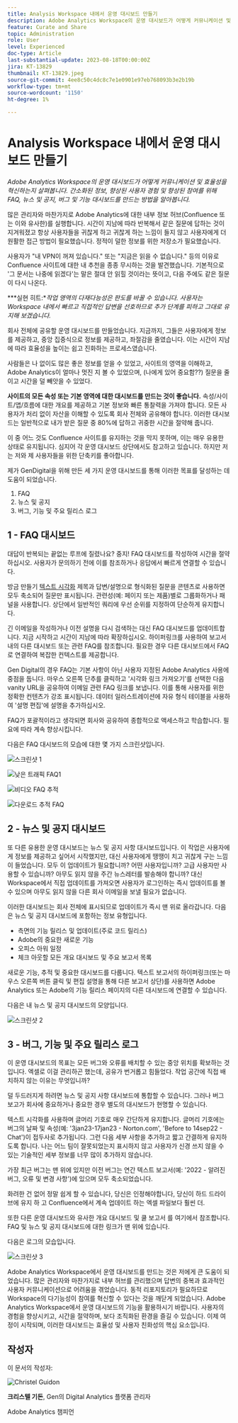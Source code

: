 ```yaml
---
title: Analysis Workspace 내에서 운영 대시보드 만들기
description: Adobe Analytics Workspace의 운영 대시보드가 어떻게 커뮤니케이션 및 효율성을 혁신하는지 살펴봅니다.
feature: Curate and Share
topic: Administration
role: User
level: Experienced
doc-type: Article
last-substantial-update: 2023-08-18T00:00:00Z
jira: KT-13829
thumbnail: KT-13829.jpeg
source-git-commit: 4ee8c50c4dc8c7e1e0901e97eb768093b3e2b19b
workflow-type: tm+mt
source-wordcount: '1150'
ht-degree: 1%

---
```



# Analysis Workspace 내에서 운영 대시보드 만들기

_Adobe Analytics Workspace의 운영 대시보드가 어떻게 커뮤니케이션 및 효율성을 혁신하는지 살펴봅니다. 간소화된 정보, 향상된 사용자 경험 및 향상된 참여를 위해 FAQ, 뉴스 및 공지, 버그 및 기능 대시보드를 만드는 방법을 알아봅니다._


많은 관리자와 마찬가지로 Adobe Analytics에 대한 내부 정보 허브(Confluence 또는 이와 유사한)를 실행합니다. 시간이 지남에 따라 반복해서 같은 질문에 답하는 것이 지겨워졌고 항상 사용자들을 귀찮게 하고 귀찮게 하는 느낌이 들지 않고 사용자에게 더 원활한 접근 방법이 필요했습니다. 정적이 덜한 정보를 위한 저장소가 필요했습니다.

사용자가 &quot;내 VPN이 꺼져 있습니다.&quot; 또는 &quot;지금은 읽을 수 없습니다.&quot; 등의 이유로 Confluence 사이트에 대한 내 추천을 종종 무시하는 것을 발견했습니다. 기본적으로 &#39;그 문서는 나중에 읽겠다&#39;는 말은 절대 안 읽힐 것이라는 뜻이고, 다음 주에도 같은 질문이 다시 나온다.

***실현 히트:**작업 영역의 다재다능성은 판도를 바꿀 수 있습니다. 사용자는 Workspace 내에서 빠르고 직접적인 답변을 선호하므로 추가 단계를 피하고 그대로 유지해 보겠습니다.*

회사 전체에 공유할 운영 대시보드를 만들었습니다. 지금까지, 그들은 사용자에게 정보를 제공하고, 중앙 집중식으로 정보를 제공하고, 좌절감을 줄였습니다. 이는 시간이 지남에 따라 효율성을 높이는 쉽고 진화하는 프로세스였습니다.

사람들은 나 없이도 많은 좋은 정보를 얻을 수 있었고, 사이트의 영역을 이해하고, Adobe Analytics이 얼마나 멋진 지 볼 수 있었으며, (나에게 있어 중요함??) 질문을 줄이고 시간을 덜 빼앗을 수 있었다.

**사이트의 모든 속성 또는 기본 영역에 대한 대시보드를 만드는 것이 좋습니다.** 속성/사이트/앱/흐름에 대한 개요를 제공하고 기본 정보와 빠른 통찰력을 가져야 합니다. 모든 사용자가 처리 없이 자산을 이해할 수 있도록 회사 전체와 공유해야 합니다. 이러한 대시보드는 일반적으로 내가 받은 질문 중 80%에 답하고 귀중한 시간을 절약해 줍니다.

이 중 어느 것도 Confluence 사이트를 유지하는 것을 막지 못하며, 이는 매우 유용한 상태로 유지됩니다. 심지어 각 운영 대시보드 상단에서도 참고하고 있습니다. 하지만 저는 저와 제 사용자들을 위한 단축키를 좋아합니다.

제가 GenDigital을 위해 만든 세 가지 운영 대시보드를 통해 이러한 목표를 달성하는 데 도움이 되었습니다.

1. FAQ
1. 뉴스 및 공지
1. 버그, 기능 및 주요 릴리스 로그


## 1 - FAQ 대시보드

대답이 반복되는 끝없는 루프에 질렸나요? 중지! FAQ 대시보드를 작성하여 시간을 절약하십시오. 사용자가 문의하기 전에 이를 참조하거나 응답에서 빠르게 연결할 수 있습니다.

방금 만들기 [텍스트 시각화](https://experienceleague.adobe.com/docs/analytics/analyze/analysis-workspace/visualizations/text.html) 제목과 답변/설명으로 형식화된 질문을 콘텐츠로 사용하면 모두 축소되어 질문만 표시됩니다. 관련성(예: 페이지 또는 제품)별로 그룹화하거나 패널을 사용합니다. 상단에서 일반적인 쿼리에 우선 순위를 지정하여 단순하게 유지합니다.

긴 이메일을 작성하거나 이전 설명을 다시 검색하는 대신 FAQ 대시보드를 업데이트합니다. 지금 시작하고 시간이 지남에 따라 확장하십시오. 하이퍼링크를 사용하여 보고서 내의 다른 대시보드 또는 관련 FAQ를 참조합니다. 필요한 경우 다른 대시보드에서 FAQ로 연결하여 복잡한 컨텍스트를 제공합니다.

Gen Digital의 경우 FAQ는 기본 사항이 아닌 사용자 지정된 Adobe Analytics 사용에 중점을 둡니다. 마우스 오른쪽 단추를 클릭하고 &#39;시각화 링크 가져오기&#39;를 선택한 다음 vanity URL을 공유하여 이메일 관련 FAQ 링크를 보냅니다. 이를 통해 사용자를 위한 정확한 컨텐츠가 강조 표시됩니다. 데이터 일러스트레이션에 자유 형식 테이블을 사용하여 &#39;설명 편집&#39;에 설명을 추가하십시오.

FAQ가 포괄적이라고 생각되면 회사와 공유하여 종합적으로 액세스하고 학습합니다. 필요에 따라 계속 향상시킵니다.

다음은 FAQ 대시보드의 모습에 대한 몇 가지 스크린샷입니다.

![스크린샷 1](assets/screenshot-1.png)

![낮은 트래픽 FAQ1](assets/low-traffic-faq.png)

![비디오 FAQ 추적](assets/track-video-faq.png)

![다운로드 추적 FAQ](assets/track-downloads-faq.png)

## 2 - 뉴스 및 공지 대시보드

또 다른 유용한 운영 대시보드는 뉴스 및 공지 사항 대시보드입니다. 이 작업은 사용자에게 정보를 제공하고 싶어서 시작했지만, 대신 사용자에게 땡땡이 치고 귀찮게 구는 느낌이 들었습니다. 모두 이 업데이트가 필요합니까? 어떤 사용자입니까? 고급 사용자만 사용할 수 있습니까? 아무도 읽지 않을 주간 뉴스레터를 발송해야 합니까? 대신 Workspace에서 직접 업데이트를 가져오면 사용자가 로그인하는 즉시 업데이트를 볼 수 있으며 아무도 읽지 않을 다른 회사 이메일을 보낼 필요가 없습니다.

이러한 대시보드는 회사 전체에 표시되므로 업데이트가 즉시 맨 위로 올라갑니다. 다음은 뉴스 및 공지 대시보드에 포함하는 정보 유형입니다.

- 측면의 기능 릴리스 및 업데이트(주로 코드 릴리스)
- Adobe의 중요한 새로운 기능
- 오피스 아워 일정
- 체크 아웃할 모든 개요 대시보드 및 주요 보고서 목록

새로운 기능, 추적 및 중요한 대시보드를 다룹니다. 텍스트 보고서의 하이퍼링크(또는 마우스 오른쪽 버튼 클릭 및 편집 설명을 통해 다른 보고서 상단)를 사용하면 Adobe Analytics 또는 Adobe의 기능 릴리스 페이지의 다른 대시보드에 연결할 수 있습니다.

다음은 내 뉴스 및 공지 대시보드의 모양입니다.

![스크린샷 2](assets/screenshot-2.png)

## 3 - 버그, 기능 및 주요 릴리스 로그

이 운영 대시보드의 목표는 모든 버그와 오류를 배치할 수 있는 중앙 위치를 확보하는 것입니다. 엑셀로 이걸 관리하곤 했는데, 공유가 번거롭고 힘들었다. 작업 공간에 직접 배치하지 않는 이유는 무엇입니까?

덜 두드러지게 하려면 뉴스 및 공지 사항 대시보드에 통합할 수 있습니다. 그러나 버그 보고가 회사에 중요하거나 중요한 경우 별도의 대시보드가 현명할 수 있습니다.

텍스트 시각화를 사용하며 글머리 기호로 매우 간단하게 유지합니다. 글머리 기호에는 버그의 날짜 및 속성(예: &#39;3jan23-17jan23 - Norton.com&#39;, &#39;Before to 14sep22 - Chat&#39;)이 접두사로 추가됩니다. 그런 다음 세부 사항을 추가하고 짧고 간결하게 유지하도록 합니다. 나는 어느 팀이 잘못되었는지 표시하지 않고 사용자가 신경 쓰지 않을 수 있는 기술적인 세부 정보를 너무 많이 추가하지 않습니다.

가장 최근 버그는 맨 위에 있지만 이전 버그는 연간 텍스트 보고서(예: &#39;2022 - 알려진 버그, 오류 및 변경 사항&#39;)에 있으며 모두 축소되었습니다.

화려한 건 없어 정말 쉽게 할 수 있습니다, 당신은 인정해야합니다, 당신이 하드 드라이브에 유지 하 고 Confluence에서 계속 업데이트 하는 엑셀 파일보다 훨씬 더.

또한 다른 운영 대시보드와 유사한 개요 대시보드 및 쿨 보고서 를 여기에서 참조합니다. FAQ 및 뉴스 및 공지 대시보드에 대한 링크가 맨 위에 있습니다.

다음은 로그의 모습입니다.

![스크린샷 3](assets/screenshot-3.png)

Adobe Analytics Workspace에서 운영 대시보드를 만드는 것은 저에게 큰 도움이 되었습니다. 많은 관리자와 마찬가지로 내부 허브를 관리했으며 답변의 중복과 효과적인 사용자 커뮤니케이션으로 어려움을 겪었습니다. 동적 리포지토리가 필요하므로 Workspace의 다기능성이 참여를 혁신할 수 있다는 것을 깨닫게 되었습니다. Adobe Analytics Workspace에서 운영 대시보드의 기능을 활용하시기 바랍니다. 사용자의 경험을 향상시키고, 시간을 절약하며, 보다 조직화된 환경을 즐길 수 있습니다. 이제 여정이 시작되며, 이러한 대시보드는 효율성 및 사용자 친화성의 핵심 요소입니다.

## 작성자

이 문서의 작성자:

![Christel Guidon](assets/Christel-Headshot-150.png)

**크리스텔 기돈**, Gen의 Digital Analytics 플랫폼 관리자

Adobe Analytics 챔피언